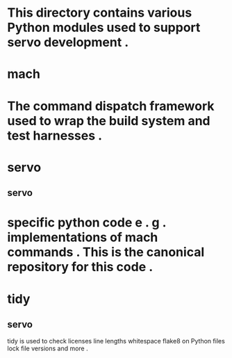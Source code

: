 This
directory
contains
various
Python
modules
used
to
support
servo
development
.
=
mach
=
The
command
dispatch
framework
used
to
wrap
the
build
system
and
test
harnesses
.
=
servo
=
servo
-
specific
python
code
e
.
g
.
implementations
of
mach
commands
.
This
is
the
canonical
repository
for
this
code
.
=
tidy
=
servo
-
tidy
is
used
to
check
licenses
line
lengths
whitespace
flake8
on
Python
files
lock
file
versions
and
more
.

